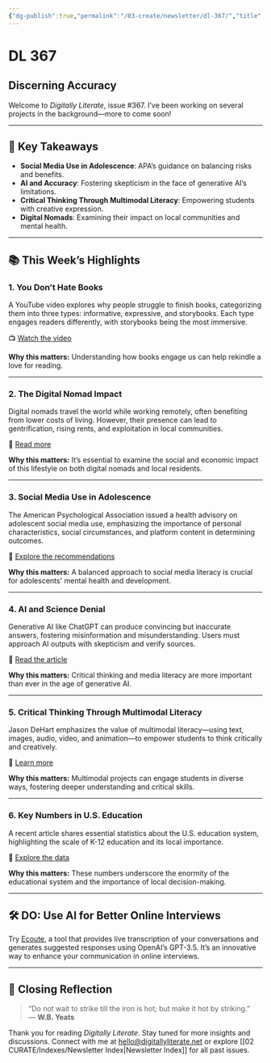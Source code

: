 ```yaml
---
{"dg-publish":true,"permalink":"/03-create/newsletter/dl-367/","title":"Discerning Accuracy","tags":["adolescents","ai","disinformation","misinformation","reading","social-media"]}
---
```



# DL 367

## Discerning Accuracy

Welcome to _Digitally Literate_, issue #367. I’ve been working on several projects in the background—more to come soon!

---

## 🔖 Key Takeaways

- **Social Media Use in Adolescence**: APA’s guidance on balancing risks and benefits.
- **AI and Accuracy**: Fostering skepticism in the face of generative AI’s limitations.
- **Critical Thinking Through Multimodal Literacy**: Empowering students with creative expression.
- **Digital Nomads**: Examining their impact on local communities and mental health.

---

## 📚 This Week’s Highlights

### 1. **You Don’t Hate Books**
A YouTube video explores why people struggle to finish books, categorizing them into three types: informative, expressive, and storybooks. Each type engages readers differently, with storybooks being the most immersive.

📺 [Watch the video](https://www.youtube.com/watch?v=1tOcYYGHCO0&t=391s)

**Why this matters:** Understanding how books engage us can help rekindle a love for reading.

---

### 2. **The Digital Nomad Impact**
Digital nomads travel the world while working remotely, often benefiting from lower costs of living. However, their presence can lead to gentrification, rising rents, and exploitation in local communities.

📖 [Read more](https://restofworld.org/2023/digital-nomads-visa-pricing-out-locals/)

**Why this matters:** It’s essential to examine the social and economic impact of this lifestyle on both digital nomads and local residents.

---

### 3. **Social Media Use in Adolescence**
The American Psychological Association issued a health advisory on adolescent social media use, emphasizing the importance of personal characteristics, social circumstances, and platform content in determining outcomes.

📖 [Explore the recommendations](https://www.apa.org/topics/social-media-internet/health-advisory-adolescent-social-media-use)

**Why this matters:** A balanced approach to social media literacy is crucial for adolescents' mental health and development.

---

### 4. **AI and Science Denial**
Generative AI like ChatGPT can produce convincing but inaccurate answers, fostering misinformation and misunderstanding. Users must approach AI outputs with skepticism and verify sources.

📖 [Read the article](https://theconversation.com/chatgpt-and-other-generative-ai-could-foster-science-denial-and-misunderstanding-heres-how-you-can-be-on-alert-204897)

**Why this matters:** Critical thinking and media literacy are more important than ever in the age of generative AI.

---

### 5. **Critical Thinking Through Multimodal Literacy**
Jason DeHart emphasizes the value of multimodal literacy—using text, images, audio, video, and animation—to empower students to think critically and creatively.

📖 [Learn more](https://www.edutopia.org/article/guiding-students-develop-multimodal-literacy)

**Why this matters:** Multimodal projects can engage students in diverse ways, fostering deeper understanding and critical skills.

---

### 6. **Key Numbers in U.S. Education**
A recent article shares essential statistics about the U.S. education system, highlighting the scale of K-12 education and its local importance.

📖 [Explore the data](https://www.digitallearningcollab.com/blog/2023-05-25/you-should-know-these-numbers)

**Why this matters:** These numbers underscore the enormity of the educational system and the importance of local decision-making.

---

## 🛠️ DO: Use AI for Better Online Interviews
Try [Ecoute](https://github.com/SevaSk/ecoute), a tool that provides live transcription of your conversations and generates suggested responses using OpenAI’s GPT-3.5. It’s an innovative way to enhance your communication in online interviews.

---

## 🌟 Closing Reflection

> “Do not wait to strike till the iron is hot; but make it hot by striking.”  
> — **W.B. Yeats**

Thank you for reading _Digitally Literate_. Stay tuned for more insights and discussions. Connect with me at [hello@digitallyliterate.net](mailto:hello@digitallyliterate.net) or explore [[02 CURATE/Indexes/Newsletter Index\|Newsletter Index]] for all past issues.

